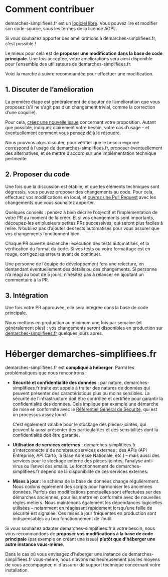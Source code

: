 # Comment contribuer

demarches-simplifiees.fr est un [logiciel libre](https://fr.wikipedia.org/wiki/Logiciel_libre). Vous pouvez lire et modifier son code-source, sous les termes de la licence AGPL.

Si vous souhaitez apporter des améliorations à demarches-simplifiees.fr, c’est possible !

Le mieux pour cela est de **proposer une modification dans la base de code principale**. Une fois acceptée, votre améliorations sera ainsi disponible pour l’ensemble des utilisateurs de demarches-simplifiees.fr.

Voici la marche à suivre recommandée pour effectuer une modification.

## 1. Discuter de l’amélioration

La première étape est généralement de discuter de l’amélioration que vous proposez (s’il ne s’agit pas d’un changement trivial, comme la correction d’une coquille).

Pour cela, [créez une nouvelle issue](https://github.com/betagouv/tps/issues/new) concernant votre proposition. Autant que possible, indiquez clairement votre besoin, votre cas d’usage – et éventuellement comment vous pensez déjà le résoudre.

Nous pouvons alors discuter, pour vérifier que le besoin exprimé correspond à l’usage de demarches-simplifiees.fr, proposer éventuellement des alternatives, et se mettre d’accord sur une implémentation technique pertinente.

## 2. Proposer du code

Une fois que la discussion est établie, et que les éléments techniques sont dégrossis, vous pouvez proposer des changements au code. Pour cela, effectuez vos modifications en local, et [ouvrez une Pull Request](https://github.com/betagouv/tps/issues/new) avec les changements que vous souhaitez apporter.

Quelques conseils : pensez à bien décrire l’objectif et l’implémentation de votre PR au moment de la créer. Et si vos changements sont importants, découpez-les en plusieurs petites PRs successives, qui seront plus faciles à relire. N’oubliez pas d’ajouter des tests automatisés pour vous assurer que vos changements fonctionnent bien.

Chaque PR ouverte déclenche l’exécution des tests automatisés, et la vérification du format du code. Si vos tests ou votre formattage est en rouge, corrigez les erreurs avant de continuer.

Une personne de l’équipe de développement fera une relecture, en demandant éventuellement des détails ou des changements. Si personne n’a réagi au bout de 5 jours, n’hésitez pas à relancer en ajoutant un commentaire à la PR.

## 3. Intégration

Une fois votre PR approuvée, elle sera intégrée dans la base de code principale.

Nous mettons en production au minimum une fois par semaine (et généralement plus) : vos changements seront disponibles en production sur [demarches-simplifiees.fr](https://www.demarches-simplifiees.fr) quelques jours après.


# Héberger demarches-simplifiees.fr

demarches-simplifiees.fr est **compliqué à héberger**. Parmi les problématiques que nous rencontrons :

- **Sécurité et confidentialité des données** : par nature, demarches-simplifiees.fr traite est appelé à traiter des natures de données qui peuvent présenter des caractéristiqus plus ou moins sensibles. La sécurité de l’infrastructure doit être contrôlée et certifiée pour garantir la confidentialité des données. Cela implique par exemple une démarche de mise en conformité avec le [Référentiel Général de Sécurité](https://www.ssi.gouv.fr/entreprise/reglementation/confiance-numerique/le-referentiel-general-de-securite-rgs/), qui est un processus assez lourd.

  C’est également valable pour le stockage des pièces-jointes, qui peuvent la aussi présenter des particularités et des sensibilités dont la confidentialité doit être garantie.
- **Utilisation de services externes** : demarches-simplifiees.fr s’interconnecte à de nombreux services externes : des APIs (API Entreprise, API Carto, la Base Adresse Nationale, etc.) – mais aussi des services pour le stockage externe des pièces-jointes, l’analyse anti-virus ou l’envoi des emails. Le fonctionnement de demarches-simplifiees.fr dépend de la disponibilité de ces services externes.
- **Mises à jour** : le schéma de la base de données change régulièrement. Nous codons également des scripts pour harmoniser les anciennes données. Parfois des modifications ponctuelles sont effectuées sur des démarches anciennes, pour les mettre en conformité avec de nouvelles règles métiers. Nous maintenons également les dépendances logicielles utilisées – notamment en réagissant rapidement lorsqu’une faille de sécurité est signalée. Ces mises à jour fréquentes en production sont indispensables au bon fonctionnement de l’outil.

Si vous souhaitez adapter demarches-simplifiees.fr à votre besoin, nous vous recommandons de **proposer vos modifications à la base de code principale** (par exemple en créant une issue) **plutôt que d’héberger une autre instance vous-même**.

Dans le cas où vous envisagez d’héberger une instance de demarches-simplifiees.fr vous-même, nous n'avons malheureusement pas les moyens de vous accompagner, ni d'assurer de support technique concernant votre installation.
